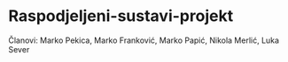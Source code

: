 # Raspodjeljeni-sustavi-projekt

Članovi: Marko Pekica, Marko Franković, Marko Papić, Nikola Merlić, Luka Sever
